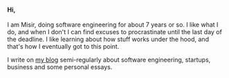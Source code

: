 #### Hi,

I am Misir, doing software engineering for about 7 years or so. I like what I do, and when I don't I can find excuses to procrastinate until the last day of the deadline. I like learning about how stuff works under the hood, and that's how I eventually got to this point.

I write on [my blog](https://themisir.com) semi-regularly about software engineering, startups, business and some personal essays.

